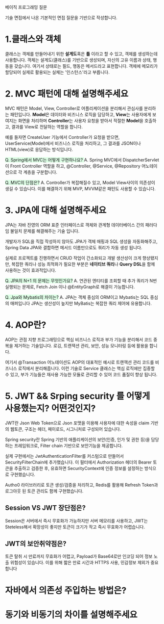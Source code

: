 베이직 프로그래밍 질문

기술 면접에서 나온 기본적인 면접 질문을 기반으로 작성합니다.

# 1.클래스와 객체
클래스는 객체를 만들어내기 위한 **설계도**혹은 **틀** 이라고 할 수 있고, 객체를 생성하는데 사용합니다.
객체는 설계도(클래스)를 기반으로 생성되며, 자신의 고유 이름과 상태, 행동을 갖습니다.
여기서 상태로는 필드, 행동은 메서드라고 표현합니다.
객체에 메모리가 할당되어 실제로 활용되는 실체는 '인스턴스'라고 부릅니다.

# 2. MVC 패턴에 대해 설명해주세요
MVC 패턴은 Model, View, Controller로 어플리케이션을 분리해서 관심사를 분리하는 패턴입니다.
**Model**은 데이터와 비즈니스 로직을 담당하고, **View**는 사용자에게 보여지는 화면을 처리하며
**Controller**는 사용자 요청을 받아서 적절한 **Model**을 호출하고, 결과를 View로 전달하는 역할을 합니다.

예를 들자면 CreateUser 기능에서 Controller가 요청을 받으면, UserService(Model)에서 비즈니스 로직을 처리하고,
그 결과를 JSON이나 HTML(view)로 응답하는 방식입니다.

<span style="background-color:#DCFFE4"> 
Q. Spring에서 MVC는 어떻게 구현하나요? </span>
A. Spring MVC에서 DispatcherServlet이 Front Controller 역할을 하고, 
@Controller, @Service, @Repository 어노테이션으로 각 계층을 구분합니다.


<span style="background-color:#DCFFE4"> Q. MVC의 단점은?</span>
A. Controller가 복잡해질수 있고, Model View사이의 의존성이 생길 수 있습니다.
이를 해결하기 위해 MVP, MVVM같은 패턴도 사용할 수 있습니다.

# 3. JPA에 대해 설명해주세요
JPA는 자바 진영의 ORM 표준 인터페이스로 객체와 관계형 데이터베이스 간의 패러다임 불일치 문제를 해결해주는 기술 입니다.

개발자가 SQL을 직접 작성하지 않아도 JPA가 객체 매핑과 SQL 생성을 자동화해주고,
Spring Data JPA와 결합하면 메서드 이름만으로도 쿼리가 자동 생성 됩니다.

실제로 프로젝트를 진행하면서 CRUD 작업이 간소화되고 개발 생산성이 크게 향상됐지만,
복잡한 쿼리나 성능 최적화가 필요한 부분은 **네이티브 쿼리**나 **Query DSL**을 함께 사용하는 것이 효과적입니다.

<span style="background-color:#DCFFE4"> Q. JPA의 N+1 의 문제는 무엇인가요?</span>
A. 연관된 엔티티를 조회할 때 추가 쿼리가 N번 실행되는 문제로,
Fetch Join 이나 @EntityGraph로 해결이 가능합니다.

<span style="background-color:#DCFFE4"> Q. Jpa와 Mybatis의 차이는?</span>
A. JPA는 객체 중심의 ORM이고 Mybatis는 SQL 중심의 매퍼입니다
JPA는 생산성이 높지만 MyBatis는 복잡한 쿼리 제어에 유용합니다.

# 4. AOP란?
AOP는 관점 지향 프로그래밍으로 핵심 비즈니스 로직과 부가 기능을 분리해서 코드 중복을 제거하는 기술입니다.
로깅, 트랜잭션 관리, 보안, 성능 모니터링 등에 활용을 합니다.

여기서 @Transaction 어노테이션도 AOP의 대표적인 예시로 트랜잭션 관리 코드를 비즈니스 로직에서 분리해줍니다.
이런 기술로 Service 클래스는 핵심 로직에만 집중할 수 있고, 부가 기능들은 재사용 가능한 모듈로 관리할 수 있어 코드 품질이 향상 됩니다.

# 5. JWT && Srping security 를 어떻게 사용했는지? 어떤것인지?

JWT란 Json Web Token으로 Json 포맷을 이용해 사용자에 대한 속성을 claim 기반의 웹토큰, 구조는 헤더, 페이로드, 시그니처로 구성되어 있습니다.

Spring security란 Spring 기반의 애플리케이션의 보안(인증, 인가 및 권한 등)을 담당하는 프레임워크로, Filter chain 기반으로 보안기능을 제공합니다.

실제 구현에서는 JwtAuthenticationFilter를 커스텀으로 만들어서 SecurityFilterChain에 추가했습니다.
이 필터에서 Authorization 헤더의 Bearer 토큰을 추출하고 검증한 후, 유효하면 SecurityContext에 인증 정보를 설정하는 방식으로 구현했습니다.

Autho0 라이브러리로 토큰 생성/검증을 처리하고, Redis를 활용해 Refresh Token과 로그아웃 된 토큰 관리도 함께 구현했습니다.

## Session VS JWT 장단점은?
Session은 서버에서 즉시 무효화가 가능하지만 서버 메모리를 사용하고, JWT는 Steteless해서 확장성이 좋지만 토큰이 크기가 작고 즉시 무효화가 어렵습니다.

## JWT의 보안취약점은?
토큰 탈취 시 만료까지 무효화가 어렵고, Payload가 Base64로만 인코딩 되어 정보 노출 위험성이 있습니다.
이를 위해 짧은 만료 시간과 HTTPS 사용, 민감정보 제외가 중요합니다

# 자바에서 의존성 주입하는 방법은?

# 동기와 비동기의 차이를 설명해주세요

